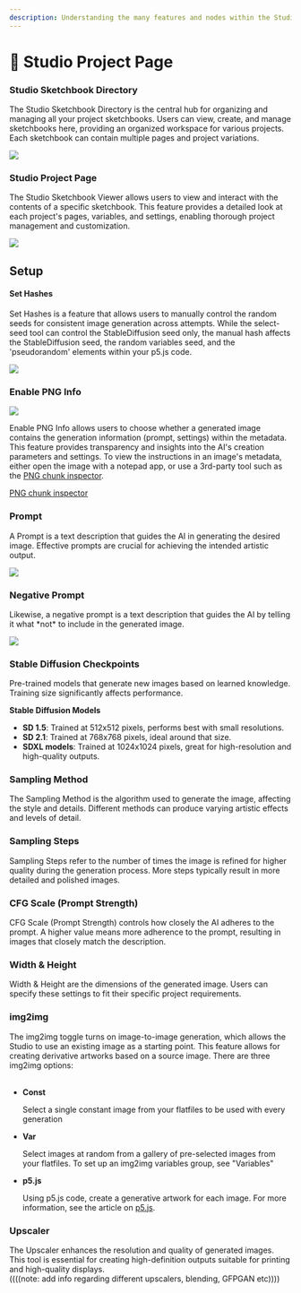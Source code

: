 ```yaml
---
description: Understanding the many features and nodes within the Studio's Creative Suite
---
```


# 📔 Studio Project Page

### **Studio Sketchbook Directory**

The Studio Sketchbook Directory is the central hub for organizing and managing all your project sketchbooks. Users can view, create, and manage sketchbooks here, providing an organized workspace for various projects. Each sketchbook can contain multiple pages and project variations.

[![](https://downloads.intercomcdn.com/i/o/1054690564/ef52cec4bcd391b53f4c6fb9/image.png?expires=1716564600\&signature=7463e4d26d0ce917b7662801b05d1214ea6ea6808bac151bdbf5084325e2b5d1)](https://downloads.intercomcdn.com/i/o/1054690564/ef52cec4bcd391b53f4c6fb9/image.png?expires=1716564600\&signature=7463e4d26d0ce917b7662801b05d1214ea6ea6808bac151bdbf5084325e2b5d1)

### Studio Project Page <a href="#h_5dab79fd5f" id="h_5dab79fd5f"></a>

The Studio Sketchbook Viewer allows users to view and interact with the contents of a specific sketchbook. This feature provides a detailed look at each project's pages, variables, and settings, enabling thorough project management and customization.

[![](https://downloads.intercomcdn.com/i/o/1054691982/f022b19b9d9e36be11932fa5/image.png?expires=1716485400\&signature=5f2e6f479df583d2c65d863c90bf105c5754b8491a3492774f4db1f07ac97718)](https://downloads.intercomcdn.com/i/o/1054691982/f022b19b9d9e36be11932fa5/image.png?expires=1716485400\&signature=5f2e6f479df583d2c65d863c90bf105c5754b8491a3492774f4db1f07ac97718)

## Setup <a href="#h_ca1c7608c0" id="h_ca1c7608c0"></a>

#### Set Hashes <a href="#h_c8644a3421" id="h_c8644a3421"></a>

Set Hashes is a feature that allows users to manually control the random seeds for consistent image generation across attempts. While the select-seed tool can control the StableDiffusion seed only, the manual hash affects the StableDiffusion seed, the random variables seed, and the 'pseudorandom' elements within your p5.js code.

[![](https://downloads.intercomcdn.com/i/o/1054692647/e780e6b8f281d3ec8088103a/image.png?expires=1716485400\&signature=59f0a39dc594db2cb88de51b8bbee3d5691e7a2961df59c7e5368d6c7066e939)](https://downloads.intercomcdn.com/i/o/1054692647/e780e6b8f281d3ec8088103a/image.png?expires=1716485400\&signature=59f0a39dc594db2cb88de51b8bbee3d5691e7a2961df59c7e5368d6c7066e939)

### Enable PNG Info <a href="#h_d3ed00079e" id="h_d3ed00079e"></a>

[![](https://downloads.intercomcdn.com/i/o/1054694479/4a16bfeb116ea01feaf7b423/image.png?expires=1716485400\&signature=2b9200d4d884e9ba8e601f06022dea26ff31c8e4a6ca8f338421773b25812497)](https://downloads.intercomcdn.com/i/o/1054694479/4a16bfeb116ea01feaf7b423/image.png?expires=1716485400\&signature=2b9200d4d884e9ba8e601f06022dea26ff31c8e4a6ca8f338421773b25812497)

Enable PNG Info allows users to choose whether a generated image contains the generation information (prompt, settings) within the metadata. This feature provides transparency and insights into the AI's creation parameters and settings. To view the instructions in an image's metadata, either open the image with a notepad app, or use a 3rd-party tool such as the [PNG chunk inspector](https://www.nayuki.io/page/png-file-chunk-inspector).

[PNG chunk inspector](https://www.nayuki.io/page/png-file-chunk-inspector)

### Prompt <a href="#h_b15d93079d" id="h_b15d93079d"></a>

A Prompt is a text description that guides the AI in generating the desired image. Effective prompts are crucial for achieving the intended artistic output.

[![](https://downloads.intercomcdn.com/i/o/1054695168/8b57217e37e8cf415a9f69a9/image.png?expires=1716485400\&signature=58a599255eef1e46919817245404df5da7d42c7dda837cbc4f129f11fbaad1a4)](https://downloads.intercomcdn.com/i/o/1054695168/8b57217e37e8cf415a9f69a9/image.png?expires=1716485400\&signature=58a599255eef1e46919817245404df5da7d42c7dda837cbc4f129f11fbaad1a4)

### Negative Prompt <a href="#h_cd218ddf36" id="h_cd218ddf36"></a>

Likewise, a negative prompt is a text description that guides the AI by telling it what \*not\* to include in the generated image.

[![](https://downloads.intercomcdn.com/i/o/1054696059/702b30b3337752614ca4d088/image.png?expires=1716485400\&signature=770193805c62e00ab972101e79a449e4ae084fc5a8da0dc3c8496b580763614f)](https://downloads.intercomcdn.com/i/o/1054696059/702b30b3337752614ca4d088/image.png?expires=1716485400\&signature=770193805c62e00ab972101e79a449e4ae084fc5a8da0dc3c8496b580763614f)



### **Stable Diffusion Checkpoints**

Pre-trained models that generate new images based on learned knowledge. Training size significantly affects performance.

**Stable Diffusion Models**

* **SD 1.5**: Trained at 512x512 pixels, performs best with small resolutions.
* **SD 2.1**: Trained at 768x768 pixels, ideal around that size.
* **SDXL models**: Trained at 1024x1024 pixels, great for high-resolution and high-quality outputs.

### Sampling Method <a href="#h_7dd71f6a13" id="h_7dd71f6a13"></a>

The Sampling Method is the algorithm used to generate the image, affecting the style and details. Different methods can produce varying artistic effects and levels of detail.&#x20;

### Sampling Steps <a href="#h_724b0bf581" id="h_724b0bf581"></a>

Sampling Steps refer to the number of times the image is refined for higher quality during the generation process. More steps typically result in more detailed and polished images.

### CFG Scale (Prompt Strength) <a href="#h_f4f1a1f962" id="h_f4f1a1f962"></a>

CFG Scale (Prompt Strength) controls how closely the AI adheres to the prompt. A higher value means more adherence to the prompt, resulting in images that closely match the description.

### Width & Height <a href="#h_28c59acb7c" id="h_28c59acb7c"></a>

Width & Height are the dimensions of the generated image. Users can specify these settings to fit their specific project requirements.

### img2img <a href="#h_b6dcecd7e5" id="h_b6dcecd7e5"></a>

The img2img toggle turns on image-to-image generation, which allows the Studio to use an existing image as a starting point. This feature allows for creating derivative artworks based on a source image. There are three img2img options:\
​

*   **Const**

    Select a single constant image from your flatfiles to be used with every generation
*   **Var**

    Select images at random from a gallery of pre-selected images from your flatfiles. To set up an img2img variables group, see "Variables"
*   **p5.js**

    Using p5.js code, create a generative artwork for each image. For more information, see the article on [p5.js](emprops-studio/creating-your-first-collection-in-emprops-studio/p5.js-guide.md).

### Upscaler <a href="#h_61e756d732" id="h_61e756d732"></a>

The Upscaler enhances the resolution and quality of generated images. This tool is essential for creating high-definition outputs suitable for printing and high-quality displays.\
((((note: add info regarding different upscalers, blending, GFPGAN etc))))

